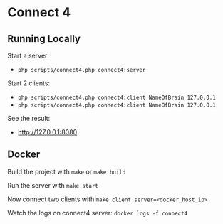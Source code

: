 Connect 4
=========

Running Locally
---------------

Start a server:
- `php scripts/connect4.php connect4:server`

Start 2 clients:
- `php scripts/connect4.php connect4:client NameOfBrain 127.0.0.1`
- `php scripts/connect4.php connect4:client NameOfBrain 127.0.0.1`

See the result:
- http://127.0.0.1:8080

Docker
------

Build the project with `make` or `make build`

Run the server with `make start`

Now connect two clients with `make client server=<docker_host_ip>`

Watch the logs on connect4 server: `docker logs -f connect4`
